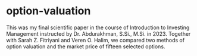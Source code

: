 # option-valuation
This was my final scientific paper in the course of Introduction to Investing Management instructed by Dr. Abdurakhman, S.Si., M.Si. in 2023. Together with Sarah Z. Fitriyani and Veren O. Halim, we compared two methods of option valuation and the market price of fifteen selected options.
